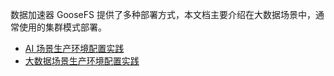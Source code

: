数据加速器 GooseFS 提供了多种部署方式，本文档主要介绍在大数据场景中，通常使用的集群模式部署。
- [AI 场景生产环境配置实践](https://cloud.tencent.com/document/product/1424/71474)
- [大数据场景生产环境配置实践](https://cloud.tencent.com/document/product/1424/71475)
